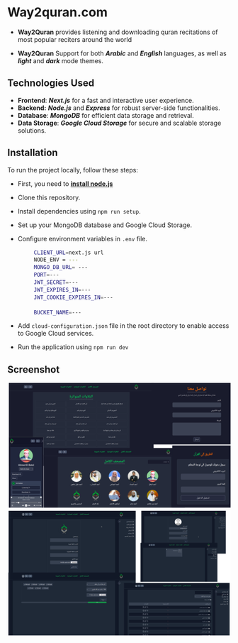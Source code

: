 # Way2quran.com

- **Way2Quran** provides listening and downloading quran recitations of most popular reciters around the world

- **Way2Quran** Support for both **_Arabic_** and **_English_** languages, as well as **_light_** and **_dark_** mode themes.

## Technologies Used

- **Frontend**: **_Next.js_** for a fast and interactive user experience.
- **Backend:** **_Node.js_** and **_Express_** for robust server-side functionalities.
- **Database**: **_MongoDB_** for efficient data storage and retrieval.
- **Data Storage**: **_Google Cloud Storage_** for secure and scalable storage solutions.

## Installation

To run the project locally, follow these steps:

- First, you need to **[install node.js](https://nodejs.org/en)**
- Clone this repository.
- Install dependencies using `npm run setup`.
- Set up your MongoDB database and Google Cloud Storage.
- Configure environment variables in `.env` file.

  ```bash
       CLIENT_URL=next.js url
       NODE_ENV = ---
       MONGO_DB_URL= ---
       PORT=---
       JWT_SECRET=---
       JWT_EXPIRES_IN=---
       JWT_COOKIE_EXPIRES_IN=---

       BUCKET_NAME=---
  ```

- Add `cloud-configuration.json` file in the root directory to enable access to Google Cloud services.

- Run the application using `npm run dev`

## Screenshot

![App Screenshot](screenshot/screenshot_1.png)
![App Screenshot](screenshot/screenshot_2.png)
